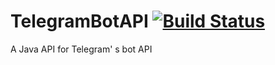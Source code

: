 # TelegramBotAPI    [![Build Status](https://travis-ci.org/Reefstah/TelegramBotApi.svg?branch=master)](https://travis-ci.org/Reefstah/TelegramBotAPI)
A Java API for Telegram' s bot API
